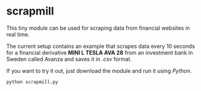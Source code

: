 # scrapmill

This tiny module can be used for scraping data from financial websites in real time.

The current setup contains an example that scrapes data every 10 seconds for a financial derivative **MINI L TESLA AVA 28** from an investment bank in Sweden called Avanza and saves it in *.csv* format.

If you want to try it out, just download the module and run it using *Python*.

```bash
python scrapmill.py
```
